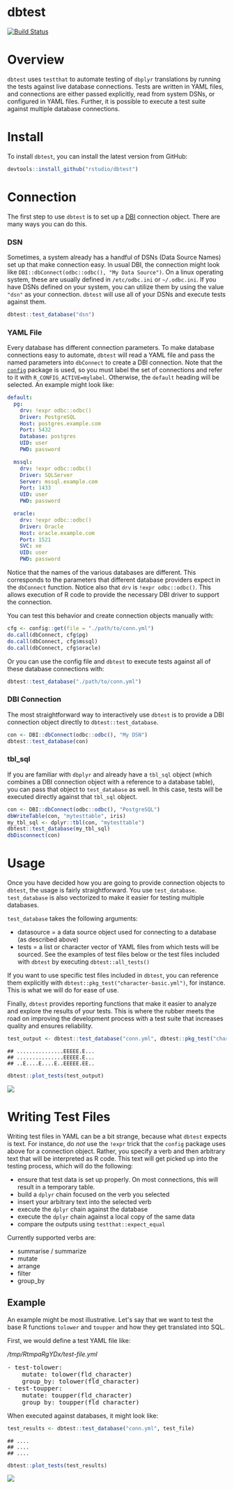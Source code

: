 dbtest
================

[![Build Status](https://travis-ci.org/rstudio/dbtest.svg?branch=master)](https://travis-ci.org/rstudio/dbtest)

Overview
========

`dbtest` uses `testthat` to automate testing of `dbplyr` translations by running the tests against live database connections. Tests are written in YAML files, and connections are either passed explicitly, read from system DSNs, or configured in YAML files. Further, it is possible to execute a test suite against multiple database connections.

Install
=======

To install `dbtest`, you can install the latest version from GitHub:

``` r
devtools::install_github("rstudio/dbtest")
```

Connection
==========

The first step to use `dbtest` is to set up a [DBI](http://dbi.r-dbi.org/) connection object. There are many ways you can do this.

### DSN

Sometimes, a system already has a handful of DSNs (Data Source Names) set up that make connection easy. In usual DBI, the connection might look like `DBI::dbConnect(odbc::odbc(), "My Data Source")`. On a linux operating system, these are usually defined in `/etc/odbc.ini` or `~/.odbc.ini`. If you have DSNs defined on your system, you can utilize them by using the value `"dsn"` as your connection. `dbtest` will use all of your DSNs and execute tests against them.

``` r
dbtest::test_database("dsn")
```

### YAML File

Every database has different connection parameters. To make database connections easy to automate, `dbtest` will read a YAML file and pass the named parameters into `dbConnect` to create a DBI connection. Note that the [`config`](https://github.com/rstudio/config) package is used, so you must label the set of connections and refer to it with `R_CONFIG_ACTIVE=mylabel`. Otherwise, the `default` heading will be selected. An example might look like:

``` yaml
default:
  pg:
    drv: !expr odbc::odbc()
    Driver: PostgreSQL
    Host: postgres.example.com
    Port: 5432
    Database: postgres
    UID: user
    PWD: password

  mssql:
    drv: !expr odbc::odbc()
    Driver: SQLServer
    Server: mssql.example.com
    Port: 1433
    UID: user
    PWD: password

  oracle:
    drv: !expr odbc::odbc()
    Driver: Oracle
    Host: oracle.example.com
    Port: 1521
    SVC: xe
    UID: user
    PWD: password
```

Notice that the names of the various databases are different. This corresponds to the parameters that different database providers expect in the `dbConnect` function. Notice also that `drv` is `!expr odbc::odbc()`. This allows execution of R code to provide the necessary DBI driver to support the connection.

You can test this behavior and create connection objects manually with:

``` r
cfg <- config::get(file = "./path/to/conn.yml")
do.call(dbConnect, cfg$pg)
do.call(dbConnect, cfg$mssql)
do.call(dbConnect, cfg$oracle)
```

Or you can use the config file and `dbtest` to execute tests against all of these database connections with:

``` r
dbtest::test_database("./path/to/conn.yml")
```

### DBI Connection

The most straightforward way to interactively use `dbtest` is to provide a DBI connection object directly to `dbtest::test_database`.

``` r
con <- DBI::dbConnect(odbc::odbc(), "My DSN")
dbtest::test_database(con)
```

### tbl\_sql

If you are familiar with `dbplyr` and already have a `tbl_sql` object (which combines a DBI connection object with a reference to a database table), you can pass that object to `test_database` as well. In this case, tests will be executed directly against that `tbl_sql` object.

``` r
con <- DBI::dbConnect(odbc::odbc(), "PostgreSQL")
dbWriteTable(con, "mytesttable", iris)
my_tbl_sql <- dplyr::tbl(con, "mytesttable")
dbtest::test_database(my_tbl_sql)
dbDisconnect(con)
```

Usage
=====

Once you have decided how you are going to provide connection objects to `dbtest`, the usage is fairly straightforward. You use `test_database`. `test_database` is also vectorized to make it easier for testing multiple databases.

`test_database` takes the following arguments:

-   datasource = a data source object used for connecting to a database (as described above)
-   tests = a list or character vector of YAML files from which tests will be sourced. See the examples of test files below or the test files included with `dbtest` by executing `dbtest::all_tests()`

If you want to use specific test files included in `dbtest`, you can reference them explicitly with `dbtest::pkg_test("character-basic.yml")`, for instance. This is what we will do for ease of use.

Finally, `dbtest` provides reporting functions that make it easier to analyze and explore the results of your tests. This is where the rubber meets the road on improving the development process with a test suite that increases quality and ensures reliability.

``` r
test_output <- dbtest::test_database("conn.yml", dbtest::pkg_test("character-basic.yml"))
```

    ## ...............EEEEE.E...
    ## ...............EEEEE.E...
    ## ..E....E....E..EEEEE.EE..

``` r
dbtest::plot_tests(test_output)
```

![](README_files/figure-markdown_github/run-test-1.png)

Writing Test Files
==================

Writing test files in YAML can be a bit strange, because what `dbtest` expects is text. For instance, do *not* use the `!expr` trick that the `config` package uses above for a connection object. Rather, you specify a verb and then arbitrary text that will be interpreted as R code. This text will get picked up into the testing process, which will do the following:

-   ensure that test data is set up properly. On most connections, this will result in a temporary table.
-   build a `dplyr` chain focused on the verb you selected
-   insert your arbitrary text into the selected verb
-   execute the `dplyr` chain against the database
-   execute the `dplyr` chain against a local copy of the same data
-   compare the outputs using `testthat::expect_equal`

Currently supported verbs are:

-   summarise / summarize
-   mutate
-   arrange
-   filter
-   group\_by

Example
-------

An example might be most illustrative. Let's say that we want to test the base R functions `tolower` and `toupper` and how they get translated into SQL.

First, we would define a test YAML file like:

*/tmp/RtmpaRgYDx/test-file.yml*
<pre>- test-tolower:<br>    mutate: tolower(fld_character)<br>    group_by: tolower(fld_character)<br>- test-toupper:<br>    mutate: toupper(fld_character)<br>    group_by: toupper(fld_character)</pre>
When executed against databases, it might look like:

``` r
test_results <- dbtest::test_database("conn.yml", test_file)
```

    ## ....
    ## ....
    ## ....

``` r
dbtest::plot_tests(test_results)
```

![](README_files/figure-markdown_github/exec-file-1.png)
